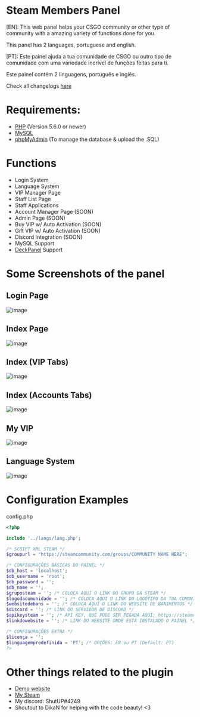# Steam Members Panel

[EN]:
This web panel helps your CSGO community or other type of community with a amazing variety of functions done for you.

This panel has 2 languages, portuguese and english.

[PT]:
Este painel ajuda a tua comunidade de CSGO ou outro tipo de comunidade com uma variedade incrível de funções feitas para ti.

Este painel contém 2 linguagens, português e inglês.

Check all changelogs [here](https://github.com/ShutAP1337/Steam-Members-Panel/blob/master/CHANGELOG.md)

# Requirements:
- [PHP](https://php.net/) (Version 5.6.0 or newer)
- [MySQL](https://www.mysql.com/)
- [phpMyAdmin](https://www.phpmyadmin.net/) (To manage the database & upload the .SQL)

# Functions
- Login System 
- Language System
- VIP Manager Page
- Staff List Page
- Staff Applications
- Account Manager Page (SOON)
- Admin Page (SOON)
- Buy VIP w/ Auto Activation (SOON)
- Gift VIP w/ Auto Activation (SOON)
- Discord Integration (SOON)
- MySQL Support
- [DeckPanel](https://deckhost.pt/cart.php?a=confproduct&i=0) Support

# Some Screenshots of the panel
## Login Page
![image](https://user-images.githubusercontent.com/41197101/59125477-610fd400-895a-11e9-92ea-490b2511ad28.png)

## Index Page
![image](https://user-images.githubusercontent.com/41197101/59125513-75ec6780-895a-11e9-8810-da396d4d16eb.png)

## Index (VIP Tabs)
![image](https://user-images.githubusercontent.com/41197101/59125548-8dc3eb80-895a-11e9-8def-083d10237908.png)

## Index (Accounts Tabs)
![image](https://user-images.githubusercontent.com/41197101/59125579-a7653300-895a-11e9-9733-0ce4b50c40c5.png)

## My VIP
![image](https://user-images.githubusercontent.com/41197101/59125290-c6af9080-8959-11e9-977c-4f08baf4db89.png)

## Language System
![image](https://user-images.githubusercontent.com/41197101/59125603-b6e47c00-895a-11e9-9c1e-f67847fd1a0e.png)

# Configuration Examples
config.php
```php
<?php

include '../langs/lang.php';

/* SCRIPT XML STEAM */
$groupurl = "https://steamcommunity.com/groups/COMMUNITY NAME HERE";

/* CONFIGURAÇÕES BÁSICAS DO PAINEL */
$db_host = 'localhost';
$db_username = 'root';
$db_password = '';
$db_name = '';
$gruposteam = ''; /* COLOCA AQUI O LINK DO GRUPO DA STEAM */
$logodacomunidade = ''; /* COLOCA AQUI O LINK DO LOGÓTIPO DA TUA COMUNIDADE (PNG) */
$websitedebans = ''; /* COLOCA AQUI O LINK DO WEBSITE DE BANIMENTOS */
$discord = ''; /* LINK DO SERVIDOR DE DISCORD */
$apikeysteam = ''; /* API KEY, QUE PODE SER PEGADA AQUI: https://steamcommunity.com/dev/apikey */
$linkdowebsite = ''; /* LINK DO WEBSITE ONDE ESTÁ INSTALADO O PAINEL */

/* CONFIGURAÇÕES EXTRA */
$licença = '';
$linguagempredefinida = 'PT'; /* OPÇÕES: EN ou PT (Default: PT)
?>
```

# Other things related to the plugin
- [Demo website](https://tugaarmy.pt/membros/)
- [My Steam](https://steamcommunity.com/id/ShutAP1337)
- My discord: ShutUP#4249
- Shoutout to DikaN for helping with the code beauty! <3
